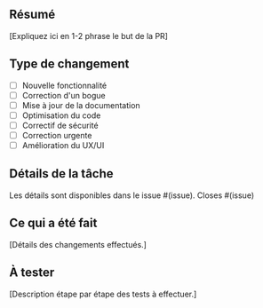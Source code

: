 ## Résumé
[Expliquez ici en 1-2 phrase le but de la PR]

## Type de changement
- [ ] Nouvelle fonctionnalité
- [ ] Correction d'un bogue
- [ ] Mise à jour de la documentation
- [ ] Optimisation du code
- [ ] Correctif de sécurité
- [ ] Correction urgente
- [ ] Amélioration du UX/UI

## Détails de la tâche
Les détails sont disponibles dans le issue #(issue).
Closes #(issue)

## Ce qui a été fait
[Détails des changements effectués.]

## À tester
[Description étape par étape des tests à effectuer.]
